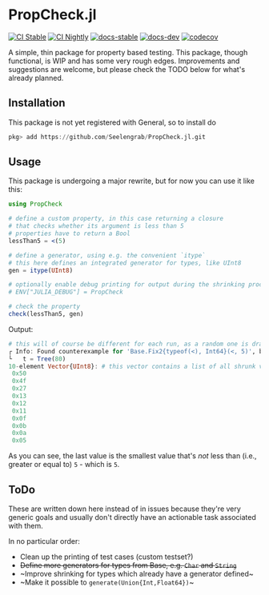 # PropCheck.jl

[![CI Stable](https://github.com/Seelengrab/PropCheck.jl/actions/workflows/ci.yml/badge.svg?branch=main)](https://github.com/Seelengrab/PropCheck.jl/actions/workflows/ci.yml)
[![CI Nightly](https://github.com/Seelengrab/PropCheck.jl/actions/workflows/nightly.yml/badge.svg?branch=main)](https://github.com/Seelengrab/PropCheck.jl/actions/workflows/nightly.yml)
[![docs-stable](https://img.shields.io/badge/docs-stable-blue.svg)](https://seelengrab.github.io/PropCheck.jl/stable)
[![docs-dev](https://img.shields.io/badge/docs-dev-blue.svg)](https://seelengrab.github.io/PropCheck.jl/dev)
[![codecov](https://codecov.io/github/Seelengrab/PropCheck.jl/branch/main/graph/badge.svg?token=PBH8NJCHKS)](https://codecov.io/github/Seelengrab/PropCheck.jl)

A simple, thin package for property based testing. This package, though functional, is WIP and has some very rough edges. Improvements and suggestions are welcome, but please check the TODO below for what's already planned.

## Installation

This package is not yet registered with General, so to install do

```julia
pkg> add https://github.com/Seelengrab/PropCheck.jl.git
```

## Usage

This package is undergoing a major rewrite, but for now you can use it like this:

```julia
using PropCheck

# define a custom property, in this case returning a closure
# that checks whether its argument is less than 5
# properties have to return a Bool
lessThan5 = <(5)

# define a generator, using e.g. the convenient `itype`
# this here defines an integrated generator for types, like UInt8
gen = itype(UInt8)

# optionally enable debug printing for output during the shrinking process
# ENV["JULIA_DEBUG"] = PropCheck

# check the property
check(lessThan5, gen)
```

Output:

```julia
# this will of course be different for each run, as a random one is drawn
┌ Info: Found counterexample for 'Base.Fix2{typeof(<), Int64}(<, 5)', beginning shrinking...
└   t = Tree(80)
10-element Vector{UInt8}: # this vector contains a list of all shrunk values
 0x50
 0x4f
 0x27
 0x13
 0x12
 0x11
 0x0f
 0x0b
 0x0a
 0x05
```

As you can see, the last value is the smallest value that's _not_ less than (i.e., greater or equal to) `5` - which is `5`.

## ToDo

These are written down here instead of in issues because they're very generic goals and usually don't directly have an actionable task associated with them.

In no particular order:

 * Clean up the printing of test cases (custom testset?)
 * ~~Define more generators for types from Base, e.g. `Char` and `String`~~
 * ~Improve shrinking for types which already have a generator defined~
 * ~Make it possible to `generate(Union{Int,Float64})`~
